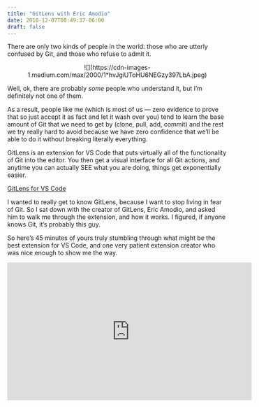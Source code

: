 ```yaml
---
title: "GitLens with Eric Amodio"
date: 2018-12-07T08:49:37-06:00
draft: false
---
```


There are only two kinds of people in the world: those who are utterly confused by Git, and those who refuse to admit it.

<center>![](https://cdn-images-1.medium.com/max/2000/1*hvJgiUToHU6NEGzy397LbA.jpeg)</center>

Well, ok, there are probably _some_ people who understand it, but I’m definitely not one of them.

As a result, people like me (which is most of us — zero evidence to prove that so just accept it as fact and let it wash over you) tend to learn the base amount of Git that we need to get by (clone, pull, add, commit) and the rest we try really hard to avoid because we have zero confidence that we’ll be able to do it without breaking literally everything.

GitLens is an extension for VS Code that puts virtually all of the functionality of Git into the editor. You then get a visual interface for all Git actions, and anytime you can actually SEE what you are doing, things get exponentially easier.

[GitLens for VS Code](https://marketplace.visualstudio.com/items?itemName=eamodio.gitlens?WT.mc_id=none-medium-buhollan)

I wanted to really get to know GitLens, because I want to stop living in fear of Git. So I sat down with the creator of GitLens, Eric Amodio, and asked him to walk me through the extension, and how it works. I figured, if anyone knows Git, it’s probably this guy.

So here’s 45 minutes of yours truly stumbling through what might be the best extension for VS Code, and one very patient extension creator who was nice enough to show me the way.

<center><iframe width="560" height="315" src="https://www.youtube.com/embed/YSgDQHyQASk" frameborder="0" allowfullscreen=""></iframe></center>


